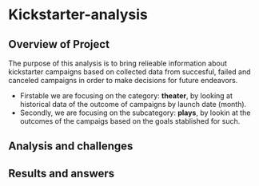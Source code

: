 # Kickstarter-analysis
## Overview of Project

The purpose of this analysis is to bring relieable information about kickstarter campaigns based on collected data from succesful, failed and canceled campaigns in order to make decisions for future endeavors.

- Firstable we are focusing on the category: **theater**, by looking at historical data of the outcome of campaigns by launch date (month).
- Secondly, we are focusing on the subcategory: **plays**, by lookin at the outcomes of the campaigs based on the goals stablished for such.

## Analysis and challenges

## Results and answers

